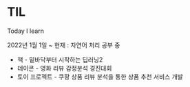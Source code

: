 # TIL
Today I learn

2022년 1월 1일 ~ 현재 : 자연어 처리 공부 중
- 책 - 밑바닥부터 시작하는 딥러닝2
- 데이콘 - 영화 리뷰 감정분석 경진대회
- 토이 프로젝트 - 쿠팡 상품 리뷰 분석을 통한 상품 추천 서비스 개발 
